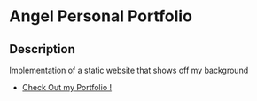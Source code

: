 # Angel Personal Portfolio 

## Description 
Implementation of a static website that shows off my background

* [Check Out my Portfolio !](https://angel012912.github.io/portfolio/)
